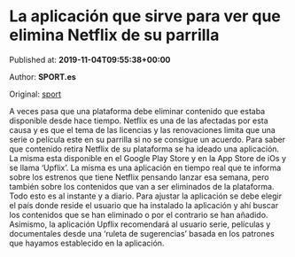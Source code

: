 
# La aplicación que sirve para ver que elimina Netflix de su parrilla

Published at: **2019-11-04T09:55:38+00:00**

Author: **SPORT.es**

Original: [sport](https://www.sport.es/es/noticias/tecnologia/aplicacion-que-sirve-para-ver-que-elimina-netflix-parrilla-7713599)

A veces pasa que una plataforma debe eliminar contenido que estaba disponible desde hace tiempo. Netflix es una de las afectadas por esta causa y es que el tema de las licencias y las renovaciones limita que una serie o película este en su parrilla si no se consigue un acuerdo. Para saber que contenido retira Netflix de su plataforma se ha ideado una aplicación.
La misma esta disponible en el Google Play Store y en la App Store de iOs y se llama ‘Upflix’. La misma es una aplicación en tiempo real que te informa sobre los estrenos que tiene Netflix pensando lanzar esa semana, pero también sobre los contenidos que van a ser eliminados de la plataforma.
Todo esto es al instante y a diario. Para ajustar la aplicación se debe elegir el país donde reside el usuario que ha instalado la aplicación y ahí buscar los contenidos que se han eliminado o por el contrario se han añadido.
Asimismo, la aplicación Upflix recomendará al usuario serie, películas y documentales desde una ‘ruleta de sugerencias’ basada en los patrones que hayamos establecido en la aplicación.  
